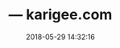 ---
date: 2018-05-29 14:32:16
link:
  source: pocket
  source_url: https://getpocket.com
  text: "\u2014 karigee.com"
  url: https://karigee.com/blog/2018/5/27/self-help
slug: karigee-com
source: pocket
title: "\u2014 karigee.com"
---